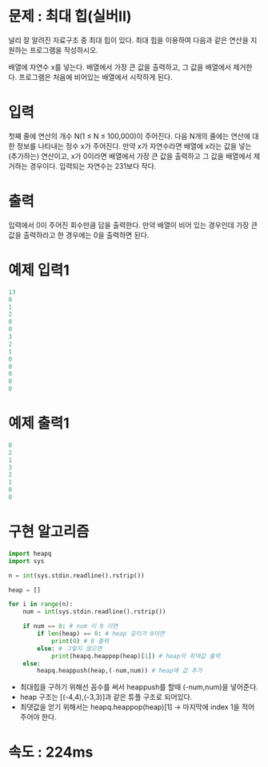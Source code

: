 # 문제 : 최대 힙(실버II)

널리 잘 알려진 자료구조 중 최대 힙이 있다. 최대 힙을 이용하여 다음과 같은 연산을 지원하는 프로그램을 작성하시오.

배열에 자연수 x를 넣는다.
배열에서 가장 큰 값을 출력하고, 그 값을 배열에서 제거한다.
프로그램은 처음에 비어있는 배열에서 시작하게 된다.

# 입력
첫째 줄에 연산의 개수 N(1 ≤ N ≤ 100,000)이 주어진다. 다음 N개의 줄에는 연산에 대한 정보를 나타내는 정수 x가 주어진다. 만약 x가 자연수라면 배열에 x라는 값을 넣는(추가하는) 연산이고, x가 0이라면 배열에서 가장 큰 값을 출력하고 그 값을 배열에서 제거하는 경우이다. 입력되는 자연수는 231보다 작다.

# 출력
입력에서 0이 주어진 회수만큼 답을 출력한다. 만약 배열이 비어 있는 경우인데 가장 큰 값을 출력하라고 한 경우에는 0을 출력하면 된다.

# 예제 입력1
```python
13
0
1
2
0
0
3
2
1
0
0
0
0
0  
```

# 예제 출력1
```python
0
2
1
3
2
1
0
0  
```

# 구현 알고리즘
```python
import heapq
import sys

n = int(sys.stdin.readline().rstrip())

heap = []

for i in range(n):
    num = int(sys.stdin.readline().rstrip())

    if num == 0: # num 이 0 이면
        if len(heap) == 0: # heap 길이가 0이면
            print(0) # 0 출력
        else: # 그렇지 않으면
            print(heapq.heappop(heap)[1]) # heap의 최댁값 출력
    else:
        heapq.heappush(heap,(-num,num)) # heap에 값 추가
```
- 최대힙을 구하기 위해선 꼼수를 써서 heappush를 할때 (-num,num)을 넣어준다.
- heap 구조는 [(-4,4),(-3,3)]과 같은 튜플 구조로 되어있다.
- 최댓값을 얻기 위해서는 heapq.heappop(heap)[1] -> 마지막에 index 1을 적어주어야 한다.

# 속도 : 224ms
